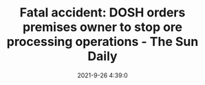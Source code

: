 ---
"title": "Fatal accident: DOSH orders premises owner to stop ore processing operations - The Sun Daily"
"date": "2021-9-26 4:39:0"
"feed_name": "GOOGLENEWSMINING"
"feed_website": "https://news.google.com/search?q=mining%2Bincident&hl=en-US&gl=US&ceid=US:en"
"feed_rss": "https://news.google.com/rss/search?q=mining%2Bincident&hl=en-US&gl=US&ceid=US:en"
"link": "https://www.thesundaily.my/home/fatal-accident-dosh-orders-premises-owner-to-stop-ore-processing-operations-GA8398080"
"file": "_posts/2021-1-1-d3b1d9e9ade297e3b764a425966c0f868443dda8.md"
"accident": "0"
"drilling": "0"
"dead": "0"
"injured": "0"
"where": "unknown site"
---